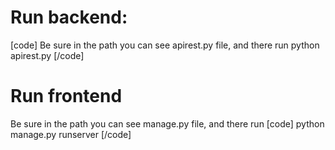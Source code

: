 # Run backend:
[code]
Be sure in the path you can see apirest.py file, and there run
python apirest.py
[/code]

# Run frontend
Be sure in the path you can see manage.py file, and there run
[code]
python manage.py runserver
[/code]